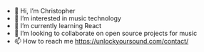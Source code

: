 - 👋 Hi, I’m Christopher
- 👀 I’m interested in music technology
- 🌱 I’m currently learning React
- 💞️ I’m looking to collaborate on open source projects for music
- 📫 How to reach me https://unlockyoursound.com/contact/

<!---
carvalhochris/carvalhochris is a ✨ special ✨ repository because its `README.md` (this file) appears on your GitHub profile.
You can click the Preview link to take a look at your changes.
--->
